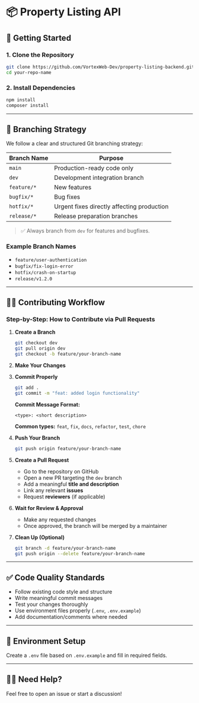 
# 📦 Property Listing API

## 🚀 Getting Started

### 1. Clone the Repository
```bash
git clone https://github.com/VortexWeb-Dev/property-listing-backend.git
cd your-repo-name
```

### 2. Install Dependencies
```bash
npm install
composer install
```

---

## 🌿 Branching Strategy

We follow a clear and structured Git branching strategy:

| Branch Name        | Purpose                                   |
|--------------------|-------------------------------------------|
| `main`             | Production-ready code only                |
| `dev`              | Development integration branch            |
| `feature/*`        | New features                              |
| `bugfix/*`         | Bug fixes                                 |
| `hotfix/*`         | Urgent fixes directly affecting production|
| `release/*`        | Release preparation branches              |

> ✅ Always branch from `dev` for features and bugfixes.

### Example Branch Names
- `feature/user-authentication`
- `bugfix/fix-login-error`
- `hotfix/crash-on-startup`
- `release/v1.2.0`

---

## 🧑‍💻 Contributing Workflow

### Step-by-Step: How to Contribute via Pull Requests

1. **Create a Branch**
   ```bash
   git checkout dev
   git pull origin dev
   git checkout -b feature/your-branch-name
   ```

2. **Make Your Changes**

3. **Commit Properly**
   ```bash
   git add .
   git commit -m "feat: added login functionality"
   ```

   **Commit Message Format:**
   ```
   <type>: <short description>
   ```
   **Common types:** `feat`, `fix`, `docs`, `refactor`, `test`, `chore`

4. **Push Your Branch**
   ```bash
   git push origin feature/your-branch-name
   ```

5. **Create a Pull Request**
   - Go to the repository on GitHub
   - Open a new PR targeting the `dev` branch
   - Add a meaningful **title and description**
   - Link any relevant **issues**
   - Request **reviewers** (if applicable)

6. **Wait for Review & Approval**
   - Make any requested changes
   - Once approved, the branch will be merged by a maintainer

7. **Clean Up (Optional)**
   ```bash
   git branch -d feature/your-branch-name
   git push origin --delete feature/your-branch-name
   ```

---

## ✅ Code Quality Standards

- Follow existing code style and structure
- Write meaningful commit messages
- Test your changes thoroughly
- Use environment files properly (`.env`, `.env.example`)
- Add documentation/comments where needed

---

## 📄 Environment Setup

Create a `.env` file based on `.env.example` and fill in required fields.

---

## 🙋‍♂️ Need Help?

Feel free to open an issue or start a discussion!